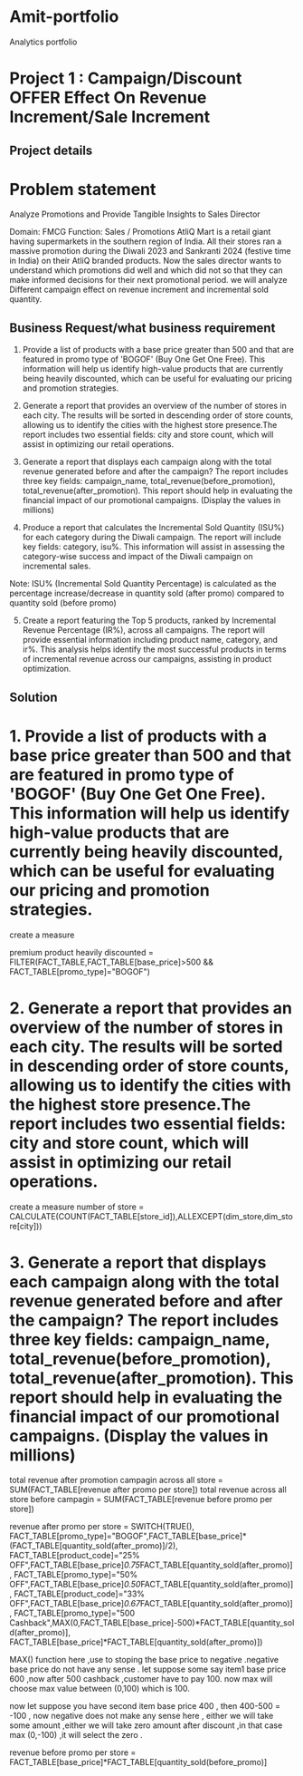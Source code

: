 # Amit-portfolio
Analytics portfolio

# Project 1 : Campaign/Discount OFFER  Effect On Revenue Increment/Sale Increment

## Project details
# Problem statement 
Analyze Promotions and Provide Tangible Insights to Sales Director

Domain: FMCG	Function: Sales / Promotions
AtliQ Mart is a retail giant having supermarkets in the southern region of India. All     their  stores ran a massive promotion during the Diwali 2023 and Sankranti 2024 (festive time in India) on their AtliQ branded products. Now the sales director wants to understand which promotions did well and which did not so that they can make informed decisions for their next promotional period.
we will analyze Different campaign effect on revenue increment and incremental sold quantity.

## Business Request/what business requirement
1.	Provide a list of products with a base price greater than 500 and that are featured in promo type of 'BOGOF' (Buy One Get One Free). This information will help us identify high-value products that are currently being heavily discounted, which can be useful for evaluating our pricing and promotion strategies.


2.	Generate a report that provides an overview of the number of stores in each city. The results will be sorted in descending order of store counts, allowing us to identify the cities with the highest store presence.The report includes two essential fields: city and store count, which will assist in optimizing our retail operations.


3.	Generate a report that displays each campaign along with the total revenue generated before and after the campaign? The report includes three key fields: campaign_name, total_revenue(before_promotion), total_revenue(after_promotion). This report should help in evaluating the financial impact of our promotional campaigns. (Display the values in millions)


4.	Produce a report that calculates the Incremental Sold Quantity (ISU%) for each category during the Diwali campaign.  The report will include  key fields: category, isu%. This information will assist in assessing the category-wise success and impact of the Diwali campaign on incremental sales.

Note: ISU% (Incremental Sold Quantity Percentage) is calculated as the percentage increase/decrease in quantity sold (after promo) compared to quantity sold (before promo)


5.	Create a report featuring the Top 5 products, ranked by Incremental Revenue Percentage (IR%), across all campaigns. The report will provide essential information including product name, category, and ir%. This analysis helps identify the most successful products in terms of incremental revenue across our campaigns, assisting in product optimization.


## Solution 
# 1.	Provide a list of products with a base price greater than 500 and that are featured in promo type of 'BOGOF' (Buy One Get One Free). This information will help us identify high-value products that are currently being heavily discounted, which can be useful for evaluating our pricing and promotion strategies.

create a measure 

premium product heavily discounted = FILTER(FACT_TABLE,FACT_TABLE[base_price]>500 && FACT_TABLE[promo_type]="BOGOF")

# 2.	Generate a report that provides an overview of the number of stores in each city. The results will be sorted in descending order of store counts, allowing us to identify the cities with the highest store presence.The report includes two essential fields: city and store count, which will assist in optimizing our retail operations.

create a measure
number of store = CALCULATE(COUNT(FACT_TABLE[store_id]),ALLEXCEPT(dim_store,dim_store[city]))

# 3.	Generate a report that displays each campaign along with the total revenue generated before and after the campaign? The report includes three key fields: campaign_name, total_revenue(before_promotion), total_revenue(after_promotion). This report should help in evaluating the financial impact of our promotional campaigns. (Display the values in millions)

total revenue after promotion campagin across all store = SUM(FACT_TABLE[revenue after promo per store])
total revenue across all store before campagin = SUM(FACT_TABLE[revenue before promo per store])

revenue after promo per store = SWITCH(TRUE(),
FACT_TABLE[promo_type]="BOGOF",FACT_TABLE[base_price]*(FACT_TABLE[quantity_sold(after_promo)]/2),
FACT_TABLE[product_code]="25% OFF",FACT_TABLE[base_price]*0.75*FACT_TABLE[quantity_sold(after_promo)],
FACT_TABLE[promo_type]="50% OFF",FACT_TABLE[base_price]*0.50*FACT_TABLE[quantity_sold(after_promo)],
FACT_TABLE[product_code]="33% OFF",FACT_TABLE[base_price]*0.67*FACT_TABLE[quantity_sold(after_promo)],
FACT_TABLE[promo_type]="500 Cashback",MAX(0,FACT_TABLE[base_price]-500)*FACT_TABLE[quantity_sold(after_promo)],
FACT_TABLE[base_price]*FACT_TABLE[quantity_sold(after_promo)])

MAX() function here ,use to stoping the base price to negative .negative base price do not have any sense . let suppose some  say item1 base price 600 ,now after 500 cashback ,customer have to pay 100. now max will choose max value between (0,100) which is 100.

now let suppose you have second item base price 400 , then 400-500 = -100 , now negative does not make any sense here , either we will take some amount ,either we will take zero amount after discount ,in that case max (0,-100) ,it will select the zero .

revenue before promo per store = FACT_TABLE[base_price]*FACT_TABLE[quantity_sold(before_promo)]



